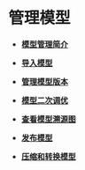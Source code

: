 # 管理模型<a name="modelarts_23_0051"></a>

-   **[模型管理简介](模型管理简介.md)**  

-   **[导入模型](导入模型.md)**  

-   **[管理模型版本](管理模型版本.md)**  

-   **[模型二次调优](模型二次调优.md)**  

-   **[查看模型溯源图](查看模型溯源图.md)**  

-   **[发布模型](发布模型.md)**  

-   **[压缩和转换模型](压缩和转换模型.md)**  


